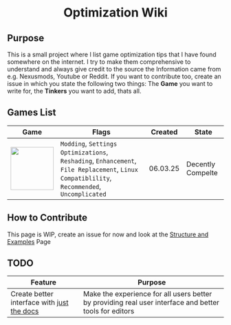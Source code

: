<div align="center">
  <h1>Optimization Wiki</h1>
</div>

## Purpose
This is a small project where I list game optimization tips that I have found somewhere on the internet. I try to make them comprehensive to understand and always give credit to the source the Information came from e.g. Nexusmods, Youtube or Reddit. If you want to contribute too, create an issue in which you state the following two things: The **Game** you want to write for, the **Tinkers** you want to add, thats all.

## Games List
| Game | Flags | Created | State |
| --- | --- | --- | --- |
| <a href="https://github.com/Vxrpenter/Optimization-Wiki/blob/main/games/monster-hunter-wilds.md"><img width="100" width="233" src="https://github.com/user-attachments/assets/e09b3658-0ace-4839-bca7-229cfb4307e1"></a> | `Modding`, `Settings Optimizations`, `Reshading`, `Enhancement`, `File Replacement`, `Linux Compatiblility`, `Recommended`, `Uncomplicated` | 06.03.25 | Decently Compelte |

## How to Contribute
This page is WIP, create an issue for now and look at the [Structure and Examples](https://github.com/Vxrpenter/Optimization-Wiki/blob/main/internal/strucure-examples.md) Page

## TODO
| Feature | Purpose |
| --- | --- |
| Create better interface with [just the docs](https://github.com/just-the-docs/just-the-docs) | Make the experience for all users better by providing real user interface and better tools for editors |
